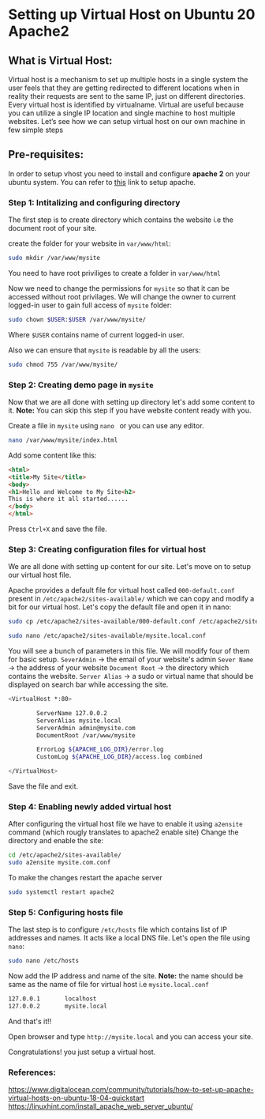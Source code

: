 # Setting up Virtual Host on Ubuntu 20 Apache2

## What is Virtual Host:
Virtual host is a mechanism to set up multiple hosts in a single system the user feels that they are getting redirected to different locations when in reality their requests are sent to the same IP, just on different directories. Every virtual host is identified by virtualname. Virtual are useful because you can utilize a single IP location and single machine to host multiple websites. Let’s see how we can setup virtual host on our own machine in few simple steps 

## Pre-requisites:
In order to setup vhost you need to install and configure **apache 2** on your ubuntu system. You can refer to [this](https://www.linuxbabe.com/ubuntu/install-lamp-stack-ubuntu-20-04-server-desktop) link to setup apache.

### Step 1: Intitalizing and configuring directory
The first step is to create directory which contains the website i.e the document root of your site.

create the folder for your website in `var/www/html`:
```bash
sudo mkdir /var/www/mysite
```
You need to have root priviliges to create a folder in  `var/www/html`

Now we need to change the permissions for `mysite` so that it can be accessed without root privilages. We will change the owner to current logged-in user to gain full access of `mysite` folder:
```bash
sudo chown $USER:$USER /var/www/mysite/
```
Where `$USER` contains name of current logged-in user.

Also we can ensure that `mysite` is readable by all the users:

```bash
sudo chmod 755 /var/www/mysite/
```

### Step 2: Creating demo page in `mysite`
Now that we are all done with setting up directory let's add some content to it.
**Note:** You can skip this step if you have website content ready with you.

Create a file in `mysite` using `nano
` or you can use any editor.
```bash
nano /var/www/mysite/index.html
```
Add some content like this:
```html
<html>
<title>My Site</title>
<body>
<h1>Hello and Welcome to My Site<h2>
This is where it all started......
</body>
</html>
```
Press `Ctrl+X` and save the file.

### Step 3: Creating configuration files for virtual host
We are all done with setting up content for our site. Let's move on to setup our virtual host file.

Apache provides a default file for virtual host called `000-default.conf` present in `/etc/apache2/sites-available/` which we can copy and modify a bit for our virtual host.
Let's copy the default file and open it in nano:
```bash
sudo cp /etc/apache2/sites-available/000-default.conf /etc/apache2/sites-available/mysite.local.conf

sudo nano /etc/apache2/sites-available/mysite.local.conf
```
You will see a bunch of parameters in this file. We will modify four of them for basic setup.
`SeverAdmin` -> the email of your website's admin
`Sever Name` -> the address of your website
`Document Root` -> the directory which contains the website.
`Server Alias` -> a sudo or virtual name that should be displayed on search bar while accessing the site.
```bash
<VirtualHost *:80>

        ServerName 127.0.0.2
        ServerAlias mysite.local
        ServerAdmin admin@mysite.com
        DocumentRoot /var/www/mysite

        ErrorLog ${APACHE_LOG_DIR}/error.log
        CustomLog ${APACHE_LOG_DIR}/access.log combined

</VirtualHost>
```
Save the file and exit.

### Step 4: Enabling newly added virtual host
After configuring the virtual host file we have to enable it using `a2ensite` command (which rougly translates to apache2 enable site)
Change the directory and enable the site:
```bash
cd /etc/apache2/sites-available/
sudo a2ensite mysite.com.conf
```

To make the changes restart the apache server
```bash
sudo systemctl restart apache2
```

### Step 5: Configuring hosts file
The last step is to configure `/etc/hosts` file which contains list of IP addresses and names. It acts like a local DNS file.
Let's open the file using `nano`:
```bash
sudo nano /etc/hosts
```
Now add the IP address and name of the site.
**Note:** the name should be same as the name of file for virtual host i.e `mysite.local.conf`
```bash
127.0.0.1       localhost
127.0.0.2       mysite.local
```

And that's it!!

Open browser and type `http://mysite.local` and you can access your site.

Congratulations! you just setup a virtual host. 

### References:

https://www.digitalocean.com/community/tutorials/how-to-set-up-apache-virtual-hosts-on-ubuntu-18-04-quickstart
https://linuxhint.com/install_apache_web_server_ubuntu/